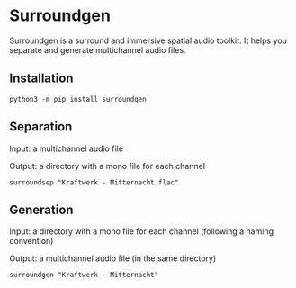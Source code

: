 # Surroundgen

Surroundgen is a surround and immersive spatial audio toolkit. It helps you separate and generate multichannel audio files.

## Installation

`python3 -m pip install surroundgen`

## Separation

Input: a multichannel audio file

Output: a directory with a mono file for each channel

`surroundsep "Kraftwerk - Mitternacht.flac"`

## Generation

Input: a directory with a mono file for each channel (following a naming convention)

Output: a multichannel audio file (in the same directory)

`surroundgen "Kraftwerk - Mitternacht"`
